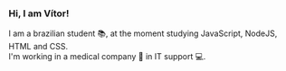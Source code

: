### Hi, I am Vítor!

 I am a brazilian student 📚, at the moment studying JavaScript, NodeJS, HTML and CSS. <br>
 I'm working in a medical company 🏥 in IT support 💻. 
 
 
